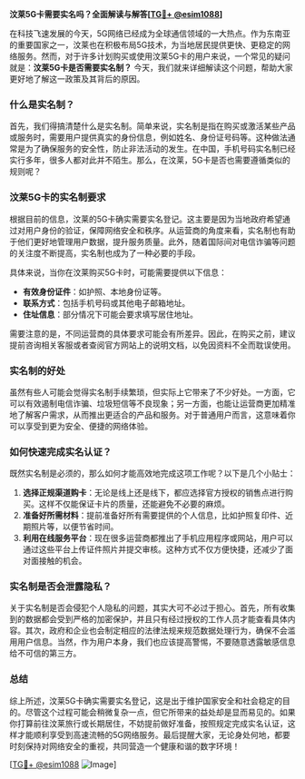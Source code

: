 **汶莱5G卡需要实名吗？全面解读与解答[[TG💪+ @esim1088](https://t.me/s/esim1088)]**

在科技飞速发展的今天，5G网络已经成为全球通信领域的一大热点。作为东南亚的重要国家之一，汶莱也在积极布局5G技术，为当地居民提供更快、更稳定的网络服务。然而，对于许多计划购买或使用汶莱5G卡的用户来说，一个常见的疑问就是：**汶莱5G卡是否需要实名制？** 今天，我们就来详细解读这个问题，帮助大家更好地了解这一政策及其背后的原因。

### 什么是实名制？

首先，我们得搞清楚什么是实名制。简单来说，实名制是指在购买或激活某些产品或服务时，需要用户提供真实的身份信息，例如姓名、身份证号码等。这种做法通常是为了确保服务的安全性，防止非法活动的发生。在中国，手机号码实名制已经实行多年，很多人都对此并不陌生。那么，在汶莱，5G卡是否也需要遵循类似的规则呢？

### 汶莱5G卡的实名制要求

根据目前的信息，汶莱的5G卡确实需要实名登记。这主要是因为当地政府希望通过对用户身份的验证，保障网络安全和秩序。从运营商的角度来看，实名制也有助于他们更好地管理用户数据，提升服务质量。此外，随着国际间对电信诈骗等问题的关注度不断提高，实名制也成为了一种必要的手段。

具体来说，当你在汶莱购买5G卡时，可能需要提供以下信息：
- **有效身份证件**：如护照、本地身份证等。
- **联系方式**：包括手机号码或其他电子邮箱地址。
- **住址信息**：部分情况下可能会要求填写居住地址。

需要注意的是，不同运营商的具体要求可能会有所差异。因此，在购买之前，建议提前咨询相关客服或者查阅官方网站上的说明文档，以免因资料不全而耽误使用。

### 实名制的好处

虽然有些人可能会觉得实名制手续繁琐，但实际上它带来了不少好处。一方面，它可以有效遏制电信诈骗、垃圾短信等不良现象；另一方面，也能让运营商更加精准地了解客户需求，从而推出更适合的产品和服务。对于普通用户而言，这意味着你可以享受到更为安全、便捷的网络体验。

### 如何快速完成实名认证？

既然实名制是必须的，那么如何才能高效地完成这项工作呢？以下是几个小贴士：

1. **选择正规渠道购卡**：无论是线上还是线下，都应选择官方授权的销售点进行购买。这样不仅能保证卡片的质量，还能避免不必要的麻烦。
2. **准备好所需材料**：提前准备好所有需要提供的个人信息，比如护照复印件、近期照片等，以便节省时间。
3. **利用在线服务平台**：现在很多运营商都推出了手机应用程序或网站，用户可以通过这些平台上传证件照片并提交审核。这种方式不仅方便快捷，还减少了面对面接触的机会。

### 实名制是否会泄露隐私？

关于实名制是否会侵犯个人隐私的问题，其实大可不必过于担心。首先，所有收集到的数据都会受到严格的加密保护，并且只有经过授权的工作人员才能查看具体内容。其次，政府和企业也会制定相应的法律法规来规范数据处理行为，确保不会滥用用户信息。当然，作为用户本身，我们也应该提高警惕，不要随意透露敏感信息给不可信的第三方。

### 总结

综上所述，汶莱5G卡确实需要实名登记，这是出于维护国家安全和社会稳定的目的。尽管这个过程可能会稍微复杂一点，但它所带来的益处却是显而易见的。如果你打算前往汶莱旅行或长期居住，不妨提前做好准备，按照规定完成实名认证，这样才能顺利享受到高速流畅的5G网络服务。最后提醒大家，无论身处何地，都要时刻保持对网络安全的重视，共同营造一个健康和谐的数字环境！

[[TG💪+ @esim1088](https://t.me/s/esim1088) ![Image](https://i.postimg.cc/4NQfJmqS/Snipaste-2025-05-13-00-14-12.png)]